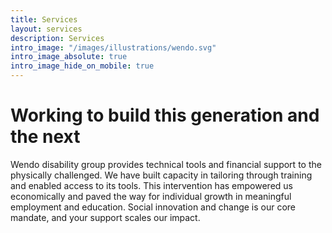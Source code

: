 ```yaml
---
title: Services
layout: services
description: Services
intro_image: "/images/illustrations/wendo.svg"
intro_image_absolute: true
intro_image_hide_on_mobile: true
---
```


# Working to build this generation and the next

Wendo disability group provides technical tools and financial support to the physically challenged. We have built capacity in tailoring through training and enabled access to its tools. This intervention has empowered us economically and paved the way for individual growth in meaningful employment and education. 
Social innovation and change is our core mandate, and your support scales our impact.
